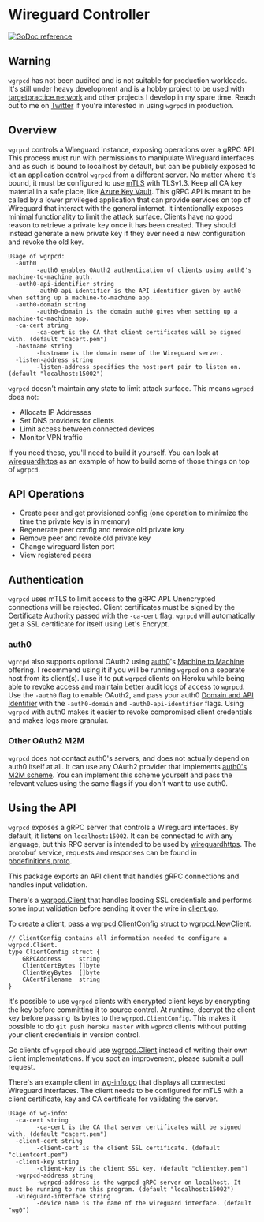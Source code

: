 # Wireguard Controller

[![GoDoc reference](https://img.shields.io/badge/godoc-reference-blue.svg)](https://godoc.org/github.com/joncooperworks/wgrpcd)

## Warning
`wgrpcd` has not been audited and is not suitable for production workloads.
It's still under heavy development and is a hobby project to be used with [targetpractice.network](https://targetpractice.network) and other projects I develop in my spare time.
Reach out to me on [Twitter](https://twitter.com/joncooperworks) if you're interested in using `wgrpcd` in production.

## Overview
`wgrpcd` controls a Wireguard instance, exposing operations over a gRPC API.
This process must run with permissions to manipulate Wireguard interfaces and as such is bound to localhost by default, but can be publicly exposed to let an application control `wgrpcd` from a different server.
No matter where it's bound, it must be configured to use [mTLS](https://developers.cloudflare.com/access/service-auth/mtls) with TLSv1.3.
Keep all CA key material in a safe place, like [Azure Key Vault](https://godoc.org/github.com/Azure/azure-sdk-for-go/services/keyvault/v7.0/keyvault).
This gRPC API is meant to be called by a lower privileged application that can provide services on top of Wireguard that interact with the general internet.
It intentionally exposes minimal functionality to limit the attack surface.
Clients have no good reason to retrieve a private key once it has been created.
They should instead generate a new private key if they ever need a new configuration and revoke the old key.

```
Usage of wgrpcd:
  -auth0
        -auth0 enables OAuth2 authentication of clients using auth0's machine-to-machine auth.
  -auth0-api-identifier string
        -auth0-api-identifier is the API identifier given by auth0 when setting up a machine-to-machine app.
  -auth0-domain string
        -auth0-domain is the domain auth0 gives when setting up a machine-to-machine app.
  -ca-cert string
        -ca-cert is the CA that client certificates will be signed with. (default "cacert.pem")
  -hostname string
        -hostname is the domain name of the Wireguard server.
  -listen-address string
        -listen-address specifies the host:port pair to listen on. (default "localhost:15002")
```

`wgrpcd` doesn't maintain any state to limit attack surface.
This means `wgrpcd` does not:
+ Allocate IP Addresses
+ Set DNS providers for clients
+ Limit access between connected devices
+ Monitor VPN traffic

If you need these, you'll need to build it yourself.
You can look at [wireguardhttps](https://github.com/joncooperworks/wireguardhttps) as an example of how to build some of those things on top of `wgrpcd`.

## API Operations
+ Create peer and get provisioned config (one operation to minimize the time the private key is in memory)
+ Regenerate peer config and revoke old private key 
+ Remove peer and revoke old private key
+ Change wireguard listen port
+ View registered peers

## Authentication
`wgrpcd` uses mTLS to limit access to the gRPC API.
Unencrypted connections will be rejected.
Client certificates must be signed by the Certificate Authority passed with the `-ca-cert` flag.
`wgrpcd` will automatically get a SSL certificate for itself using Let's Encrypt.

### auth0
`wgrcpd` also supports optional OAuth2 using [auth0](https://auth0.com/)'s [Machine to Machine](https://auth0.com/machine-to-machine) offering.
I recommend using it if you will be running `wgrpcd` on a separate host from its client(s).
I use it to put `wgrpcd` clients on Heroku while being able to revoke access and maintain better audit logs of access to `wgrpcd`.
Use the `-auth0` flag to enable OAuth2, and pass your auth0 [Domain and API Identifier](https://auth0.com/docs/get-started/set-up-apis) with the `-auth0-domain` and `-auth0-api-identifier` flags.
Using `wgrpcd` with auth0 makes it easier to revoke compromised client credentials and makes logs more granular.

### Other OAuth2 M2M
`wgrpcd` does not contact auth0's servers, and does not actually depend on auth0 itself at all.
It can use any OAuth2 provider that implements [auth0's M2M scheme](https://auth0.com/blog/using-m2m-authorization/).
You can implement this scheme yourself and pass the relevant values using the same flags if you don't want to use auth0.

## Using the API
```wgrpcd``` exposes a gRPC server that controls a Wireguard interfaces.
By default, it listens on ```localhost:15002```.
It can be connected to with any language, but this RPC server is intended to be used by [wireguardhttps](https://github.com/joncooperworks/wireguardhttps).
The protobuf service, requests and responses can be found in [pbdefinitions.proto](https://github.com/JonCooperWorks/wgrpcd/blob/master/pbdefinitions.proto).

This package exports an API client that handles gRPC connections and handles input validation.


There's a [wgrpcd.Client](https://godoc.org/github.com/JonCooperWorks/wgrpcd#Client) that handles loading SSL credentials and performs some input validation before sending it over the wire in [client.go](https://github.com/JonCooperWorks/wgrpcd/blob/master/client.go).

To create a client, pass a [wgrpcd.ClientConfig](https://godoc.org/github.com/JonCooperWorks/wgrpcd#ClientConfig) struct to [wgrpcd.NewClient](https://godoc.org/github.com/JonCooperWorks/wgrpcd#NewClient).

```
// ClientConfig contains all information needed to configure a wgrpcd.Client.
type ClientConfig struct {
	GRPCAddress     string
	ClientCertBytes []byte
	ClientKeyBytes  []byte
	CACertFilename  string
}
```

It's possible to use `wgrpcd` clients with encrypted client keys by encrypting the key before committing it to source control.
At runtime, decrypt the client key before passing its bytes to the `wgrpcd.ClientConfig`.
This makes it possible to do `git push heroku master` with `wgprcd` clients without putting your client credentials in version control.


Go clients of `wgrpcd` should use [wgrpcd.Client](https://godoc.org/github.com/JonCooperWorks/wgrpcd#Client) instead of writing their own client implementations.
If you spot an improvement, please submit a pull request.

There's an example client in [wg-info.go](https://github.com/JonCooperWorks/wgrpcd/blob/master/cmd/example/wg-info.go) that displays all connected Wireguard interfaces.
The client needs to be configured for mTLS with a client certificate, key and CA certificate for validating the server.

```
Usage of wg-info:
  -ca-cert string
        -ca-cert is the CA that server certificates will be signed with. (default "cacert.pem")
  -client-cert string
        -client-cert is the client SSL certificate. (default "clientcert.pem")
  -client-key string
        -client-key is the client SSL key. (default "clientkey.pem")
  -wgrpcd-address string
        -wgrpcd-address is the wgrpcd gRPC server on localhost. It must be running to run this program. (default "localhost:15002")
  -wireguard-interface string
        -device name is the name of the wireguard interface. (default "wg0")